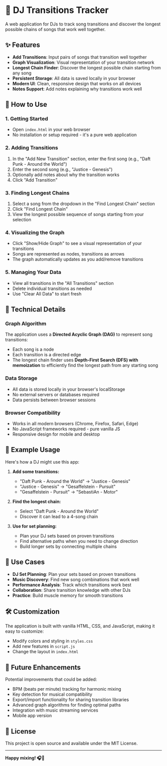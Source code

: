 # 🎵 DJ Transitions Tracker

A web application for DJs to track song transitions and discover the longest possible chains of songs that work well together.

## ✨ Features

- **Add Transitions**: Input pairs of songs that transition well together
- **Graph Visualization**: Visual representation of your transition network
- **Longest Chain Finder**: Discover the longest possible chain starting from any song
- **Persistent Storage**: All data is saved locally in your browser
- **Modern UI**: Clean, responsive design that works on all devices
- **Notes Support**: Add notes explaining why transitions work well

## 🚀 How to Use

### 1. Getting Started
- Open `index.html` in your web browser
- No installation or setup required - it's a pure web application

### 2. Adding Transitions
1. In the "Add New Transition" section, enter the first song (e.g., "Daft Punk - Around the World")
2. Enter the second song (e.g., "Justice - Genesis")
3. Optionally add notes about why the transition works
4. Click "Add Transition"

### 3. Finding Longest Chains
1. Select a song from the dropdown in the "Find Longest Chain" section
2. Click "Find Longest Chain"
3. View the longest possible sequence of songs starting from your selection

### 4. Visualizing the Graph
- Click "Show/Hide Graph" to see a visual representation of your transitions
- Songs are represented as nodes, transitions as arrows
- The graph automatically updates as you add/remove transitions

### 5. Managing Your Data
- View all transitions in the "All Transitions" section
- Delete individual transitions as needed
- Use "Clear All Data" to start fresh

## 🔧 Technical Details

### Graph Algorithm
The application uses a **Directed Acyclic Graph (DAG)** to represent song transitions:
- Each song is a node
- Each transition is a directed edge
- The longest chain finder uses **Depth-First Search (DFS) with memoization** to efficiently find the longest path from any starting song

### Data Storage
- All data is stored locally in your browser's localStorage
- No external servers or databases required
- Data persists between browser sessions

### Browser Compatibility
- Works in all modern browsers (Chrome, Firefox, Safari, Edge)
- No JavaScript frameworks required - pure vanilla JS
- Responsive design for mobile and desktop

## 📱 Example Usage

Here's how a DJ might use this app:

1. **Add some transitions:**
   - "Daft Punk - Around the World" → "Justice - Genesis"
   - "Justice - Genesis" → "Gesaffelstein - Pursuit"
   - "Gesaffelstein - Pursuit" → "SebastiAn - Motor"

2. **Find the longest chain:**
   - Select "Daft Punk - Around the World"
   - Discover it can lead to a 4-song chain

3. **Use for set planning:**
   - Plan your DJ sets based on proven transitions
   - Find alternative paths when you need to change direction
   - Build longer sets by connecting multiple chains

## 🎯 Use Cases

- **DJ Set Planning**: Plan your sets based on proven transitions
- **Music Discovery**: Find new song combinations that work well
- **Performance Analysis**: Track which transitions work best
- **Collaboration**: Share transition knowledge with other DJs
- **Practice**: Build muscle memory for smooth transitions

## 🛠️ Customization

The application is built with vanilla HTML, CSS, and JavaScript, making it easy to customize:

- Modify colors and styling in `styles.css`
- Add new features in `script.js`
- Change the layout in `index.html`

## 🔮 Future Enhancements

Potential improvements that could be added:
- BPM (beats per minute) tracking for harmonic mixing
- Key detection for musical compatibility
- Export/import functionality for sharing transition libraries
- Advanced graph algorithms for finding optimal paths
- Integration with music streaming services
- Mobile app version

## 📄 License

This project is open source and available under the MIT License.

---

**Happy mixing! 🎧🎵** 